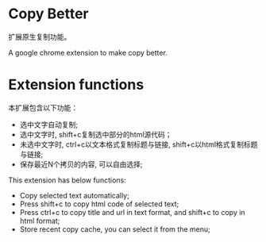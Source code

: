 Copy Better
===========

扩展原生复制功能。

A google chrome extension to make copy better.

Extension functions
===================

本扩展包含以下功能：

* 选中文字自动复制;
* 选中文字时, shift+c复制选中部分的html源代码；
* 未选中文字时, ctrl+c以文本格式复制标题与链接, shift+c以html格式复制标题与链接;
* 保存最近N个拷贝的内容, 可以自由选择;

This extension has below functions:
* Copy selected text automatically;
* Press shift+c to copy html code of selected text;
* Press ctrl+c to copy title and url in text format, and shift+c to copy in html format;
* Store recent copy cache, you can select it from the menu;
